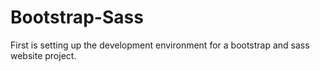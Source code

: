 # Bootstrap-Sass
First is setting up the development environment for a bootstrap and sass website project.
